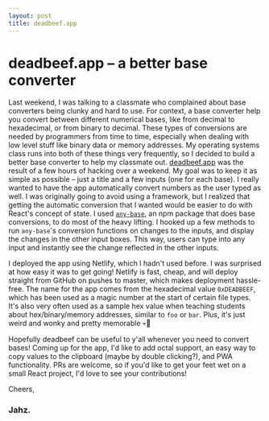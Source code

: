 ```yaml
---
layout: post
title: deadbeef.app
---
```


# deadbeef.app – a better base converter

Last weekend, I was talking to a classmate who complained about base converters being clunky and hard to use. For context, a base converter help you convert between different numerical bases, like from decimal to hexadecimal, or from binary to decimal. These types of conversions are needed by programmers from time to time, especially when dealing with low level stuff like binary data or memory addresses. My operating systems class runs into both of these things very frequently, so I decided to build a better base converter to help my classmate out. [deadbeef.app](https://deadbeef.app) was the result of a few hours of hacking over a weekend. My goal was to keep it as simple as possible – just a title and a few inputs (one for each base). I really wanted to have the app automatically convert numbers as the user typed as well. I was originally going to avoid using a framework, but I realized that getting the automatic conversion that I wanted would be easier to do with React's concept of state. I used [`any-base`](https://www.npmjs.com/package/any-base), an npm package that does base conversions, to do most of the heavy lifting. I hooked up a few methods to run `any-base`'s conversion functions on changes to the inputs, and display the changes in the other input boxes. This way, users can type into any input and instantly see the change reflected in the other inputs.

I deployed the app using Netlify, which I hadn't used before. I was surprised at how easy it was to get going! Netlify is fast, cheap, and will deploy straight from GitHub on pushes to master, which makes deployment hassle-free. The name for the app comes from the hexadecimal value `0xDEADBEEF`, which has been used as a magic number at the start of certain file types. It's also very often used as a sample hex value when teaching students about hex/binary/memory addresses, similar to `foo` or `bar`. Plus, it's just weird and wonky and pretty memorable 💀🐄

Hopefully deadbeef can be useful to y'all whenever you need to convert bases! Coming up for the app, I'd like to add octal support, an easy way to copy values to the clipboard (maybe by double clicking?), and PWA functionality. PRs are welcome, so if you'd like to get your feet wet on a small React project, I'd love to see your contributions!

Cheers,

### Jahz.
